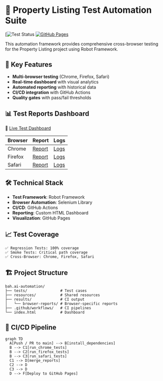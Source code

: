 # 🚀 Property Listing Test Automation Suite

[![Test Status](https://github.com/rlongcop-agsx/property-listing-web-automation/workflows/Robot%20Framework%20Tests/badge.svg)
[![GitHub Pages](https://img.shields.io/badge/docs-gh--pages-blue)](https://rlongcop-agsx.github.io/property-listing-web-automation/)

This automation framework provides comprehensive cross-browser testing for the Property Listing project using Robot Framework.

## 🌟 Key Features
- **Multi-browser testing** (Chrome, Firefox, Safari)
- **Real-time dashboard** with visual analytics
- **Automated reporting** with historical data
- **CI/CD integration** with GitHub Actions
- **Quality gates** with pass/fail thresholds

## 📊 Test Reports Dashboard

🔗 [Live Test Dashboard](https://rlongcop-agsx.github.io/property-listing-web-automation/)

| Browser | Report | Logs |
|---------|--------|------|
| Chrome | [Report](https://rlongcop-agsx.github.io/property-listing-web-automation/browser-reports/chrome/report.html) | [Logs](https://rlongcop-agsx.github.io/property-listing-web-automation/browser-reports/chrome/log.html) |
| Firefox | [Report](https://rlongcop-agsx.github.io/property-listing-web-automation/browser-reports/firefox/report.html) | [Logs](https://rlongcop-agsx.github.io/property-listing-web-automation/browser-reports/firefox/log.html) |
| Safari | [Report](https://rlongcop-agsx.github.io/property-listing-web-automation/browser-reports/safari/report.html) | [Logs](https://rlongcop-agsx.github.io/property-listing-web-automation/browser-reports/safari/log.html) |

## 🛠️ Technical Stack
- **Test Framework**: Robot Framework
- **Browser Automation**: Selenium Library
- **CI/CD**: GitHub Actions
- **Reporting**: Custom HTML Dashboard
- **Visualization**: GitHub Pages

## 📈 Test Coverage
```text
✅ Regression Tests: 100% coverage
✅ Smoke Tests: Critical path coverage
✅ Cross-Browser: Chrome, Firefox, Safari
```

## 🏗️ Project Structure

```text
bah.ai-automation/
├── tests/               # Test cases
├── resources/           # Shared resources
├── results/             # CI output
│   └── browser-reports/ # Browser-specific reports
├── .github/workflows/   # CI pipelines
└── index.html           # Dashboard
```

## 🔄 CI/CD Pipeline
```mermaid
graph TD
  A[Push / PR to main] --> B[install_dependencies]
  B --> C1[run_chrome_tests]
  B --> C2[run_firefox_tests]
  B --> C3[run_safari_tests]
  C1 --> D[merge_reports]
  C2 --> D
  C3 --> D
  D --> F[Deploy to GitHub Pages]
```

